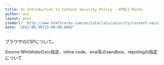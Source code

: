 ```yaml
---
title: An Introduction to Content Security Policy - HTML5 Rocks
author: azu
layout: post
itemUrl: 'http://www.html5rocks.com/en/tutorials/security/content-security-policy/'
date: '2012-06-30T15:00:00.000Z'
---
```

ブラウザのCSPについて。

Source Whitelistsのsrc指定、inline code、eval系のsandbox、repotingの指定について
